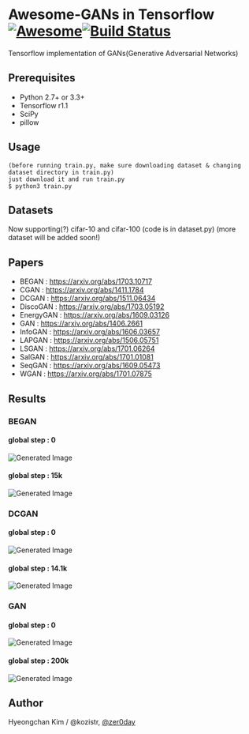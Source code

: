 # Awesome-GANs in Tensorflow [![Awesome](https://cdn.rawgit.com/sindresorhus/awesome/d7305f38d29fed78fa85652e3a63e154dd8e8829/media/badge.svg)](https://github.com/sindresorhus/awesome)[![Build Status](https://travis-ci.org/dwyl/esta.svg?branch=master)](https://travis-ci.org/)
Tensorflow implementation of GANs(Generative Adversarial Networks)

## Prerequisites
* Python 2.7+ or 3.3+
* Tensorflow r1.1
* SciPy
* pillow

## Usage
    (before running train.py, make sure downloading dataset & changing dataset directory in train.py)
    just download it and run train.py
    $ python3 train.py

## Datasets
Now supporting(?) cifar-10 and cifar-100 (code is in dataset.py)
(more dataset will be added soon!)

## Papers
* BEGAN     : https://arxiv.org/abs/1703.10717
* CGAN      : https://arxiv.org/abs/1411.1784
* DCGAN     : https://arxiv.org/abs/1511.06434
* DiscoGAN  : https://arxiv.org/abs/1703.05192
* EnergyGAN : https://arxiv.org/abs/1609.03126
* GAN       : https://arxiv.org/abs/1406.2661
* InfoGAN   : https://arxiv.org/abs/1606.03657
* LAPGAN    : https://arxiv.org/abs/1506.05751
* LSGAN     : https://arxiv.org/abs/1701.06264
* SalGAN    : https://arxiv.org/abs/1701.01081
* SeqGAN    : https://arxiv.org/abs/1609.05473
* WGAN      : https://arxiv.org/abs/1701.07875

## Results
### BEGAN
#### global step : 0
![Generated Image](https://github.com/kozistr/Awesome-GANs/blob/master/BEGAN/BEGAN/train_0_0.png)
#### global step : 15k
![Generated Image](https://github.com/kozistr/Awesome-GANs/blob/master/BEGAN/BEGAN/train_0_0.png)

### DCGAN
#### global step : 0
![Generated Image](https://github.com/kozistr/Awesome-GANs/blob/master/DCGAN/DCGAN/train_0_0.png)
#### global step : 14.1k
![Generated Image](https://github.com/kozistr/Awesome-GANs/blob/master/DCGAN/DCGAN/train_199_140250.png)

### GAN
#### global step : 0
![Generated Image](https://github.com/kozistr/Awesome-GANs/blob/master/GAN/GAN/train_00000000.png)
#### global step : 200k
![Generated Image](https://github.com/kozistr/Awesome-GANs/blob/master/GAN/GAN/train_00200000.png)

## Author
Hyeongchan Kim / @kozistr, [@zer0day](http://zer0day.tistory.com)
